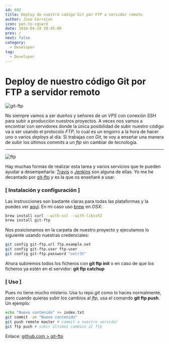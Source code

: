 ```yaml
---
id: 692
title: Deploy de nuestro código Git por FTP a servidor remoto
author: Jose Cerrejon
icon: pen-to-square
date: 2016-04-19 20:45:00
prev: /
next: false
category:
  - Developer
tag:
  - Developer
---
```


# Deploy de nuestro código Git por FTP a servidor remoto

![git-ftp](/images/2016/04/git-ftp.png)

No siempre vamos a ser dueños y señores de un *VPS* con conexión *SSH* para subir a producción nuestros proyectos. A veces nos vamos a encontrar con servidores donde la única posibilidad de subir nuestro código va a ser usando el protocolo *FTP*, lo cual es un engorro a la hora de hacer uno o varios *deploys* al día. Si trabajas con *Git*, te voy a enseñar una manera de subir los últimos *commits* a un *ftp* sin cambiar de tecnología.

- - -
![ftp](/images/2016/04/ftp.jpg)

Hay muchas formas de realizar esta tarea y varios servicios que te pueden ayudar a desempeñarla: [Travis](https://travis-ci.org/) o [Jenkins](https://jenkins.io) son alguna de ellas. Yo me he decantado por [git-ftp](https://github.com/git-ftp/git-ftp) y es la que os enseñaré a usar.

### [ Instalación y configuración ]

Las instrucciones son bastante claras para todas las plataformas y la puedes ver [aquí](https://github.com/git-ftp/git-ftp/blob/develop/INSTALL.md). En mi caso uso [brew](http://brew.sh/) en *OSX*:

```bash
brew install curl --with-ssl --with-libssh2
brew install git-ftp
```

Nos posicionamos en la carpeta de nuestro proyecto y ejecutamos lo siguiente usando nuestras credenciales:

```bash
git config git-ftp.url ftp.example.net
git config git-ftp.user ftp-user
git config git-ftp.password "secr3t"
```

Ahora subiremos todos los ficheros con **git ftp init** o en caso de que los ficheros ya estén en el servidor: **git ftp catchup**

### [ Uso ]

Pues no tiene mucho misterio. Usa tu repo *git* como lo haces normalmente, pero cuando quieras subir los cambios al *ftp*, usa el comando **git ftp push**. Un ejemplo:

```bash
echo "Nuevo contenido" >> index.txt
git commit -am "Nuevo contenido"
git push remote master # commit a nuestro servidor
git ftp push # subir últimos cambios al ftp
```

Enlace: [github.com > git-ftp](https://github.com/git-ftp/git-ftp)